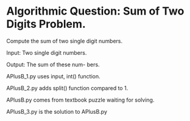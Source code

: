 # Algorithmic Question: Sum of Two Digits Problem.

Compute the sum of two single digit numbers.

Input: Two single digit numbers. 

Output: The sum of these num- bers.

APlusB_1.py uses input, int() function.

APlusB_2.py adds split() function compared to 1.

APlusB.py comes from textbook puzzle waiting for solving.

APlusB_3.py is the solution to APlusB.py
